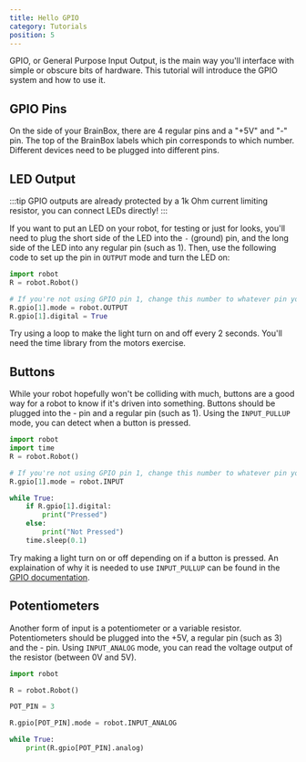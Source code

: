 ```yaml
---
title: Hello GPIO
category: Tutorials
position: 5
---
```

GPIO, or General Purpose Input Output, is the main way you'll interface with simple or obscure bits of hardware. This tutorial will introduce the GPIO system and how to use it.

## GPIO Pins

On the side of your BrainBox, there are 4 regular pins and a "+5V" and "-" pin. The top of the BrainBox labels which pin corresponds to which number. Different devices need to be plugged into different pins.

## LED Output

:::tip
GPIO outputs are already protected by a 1k Ohm current limiting resistor, you can connect LEDs directly!
:::

If you want to put an LED on your robot, for testing or just for looks, you'll need to plug the short side of the LED into the `-` (ground) pin, and the long side of the LED into any regular pin (such as 1). Then, use the following code to set up the pin in `OUTPUT` mode and turn the LED on:

```python
import robot
R = robot.Robot()

# If you're not using GPIO pin 1, change this number to whatever pin you're using.
R.gpio[1].mode = robot.OUTPUT
R.gpio[1].digital = True
```

Try using a loop to make the light turn on and off every 2 seconds. You'll need the time library from the motors exercise.

## Buttons

While your robot hopefully won't be colliding with much, buttons are a good way for a robot to know if it's driven into something. Buttons should be plugged into the - pin and a regular pin (such as 1). Using the `INPUT_PULLUP` mode, you can detect when a button is pressed.

```python
import robot
import time
R = robot.Robot()

# If you're not using GPIO pin 1, change this number to whatever pin you're using.
R.gpio[1].mode = robot.INPUT

while True:
    if R.gpio[1].digital:
        print("Pressed")
    else:
        print("Not Pressed")
    time.sleep(0.1)
```

Try making a light turn on or off depending on if a button is pressed. An explaination of why it is needed to use `INPUT_PULLUP` can be found in the [GPIO documentation](/docs/gpio#pull-ups).

## Potentiometers

Another form of input is a potentiometer or a variable resistor. Potentiometers should be plugged into the +5V, a regular pin (such as 3) and the - pin. Using `INPUT_ANALOG` mode, you can read the voltage output of the resistor (between 0V and 5V).

```python
import robot

R = robot.Robot()

POT_PIN = 3

R.gpio[POT_PIN].mode = robot.INPUT_ANALOG

while True:
    print(R.gpio[POT_PIN].analog)
```
